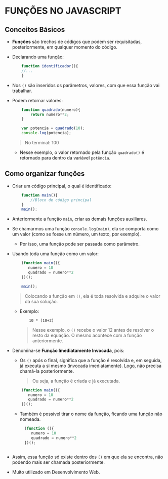 # FUNÇÕES NO JAVASCRIPT


## Conceitos Básicos

- **Funções** são trechos de códigos que podem ser requisitadas, posteriormente, em qualquer momento do código.

- Declarando uma função:
    ~~~javascript
        function identificador(){
        //...
        }
    ~~~

- Nos `()` são inseridos os parâmetros, valores, com que essa função vai trabalhar.

- Podem retornar valores:
    ~~~javascript
        function quadrado(numero){
            return numero**2;
        }

        var potencia = quadrado(10);
        console.log(potencia);
    ~~~
    >No terminal: 100
    - Nesse exemplo, o valor retornado pela função `quadrado()` é retornado para dentro da variável `potência`.

## Como organizar funções

- Criar um código principal, o qual é identificado:
    ~~~javascript
        function main(){
            //Bloco de código principal
        }
        main();
    ~~~
- Anteriormente a função `main`, criar as demais funções auxiliares.

- Se chamarmos uma função `console.log(main)`, ela se comporta como um valor (como se fosse um número, um texto, por exemplo).
    - Por isso, uma função pode ser passada como parâmetro.

- Usando toda uma função como um valor:
    ~~~~javascript
        (function main(){
           numero = 10
           quadrado = numero**2
        })();

        main();
    ~~~~ 
    > Colocando a função em `()`, ela é toda resolvida e adquire o valor da sua solução.
    - Exemplo:
        ~~~
            10 * (10+2)
        ~~~
        > Nesse exemplo, o `()` recebe o valor 12 antes de resolver o resto da equação. O mesmo acontece com a função anteriormente.

- Denomina-se **Função Imediatamente Invocada**, pois:

    - Os `()` após o final, significa que a função é resolvida e, em seguida, já executa a si mesmo (invocada imediatamente). Logo, não precisa chamá-la posteriormente.

        > Ou seja, a função é criada e já executada. 

    ~~~~javascript
        (function main(){
           numero = 10
           quadrado = numero**2
        })();
    ~~~~ 
    - Também é possível tirar o nome da função, ficando uma função não nomeada.

      ~~~~javascript
        (function (){
           numero = 10
           quadrado = numero**2
        })();
    ~~~~ 

- Assim, essa função só existe dentro dos `()` em que ela se encontra, não podendo mais ser chamada posteriormente.

- Muito utilizado em Desenvolvimento Web.